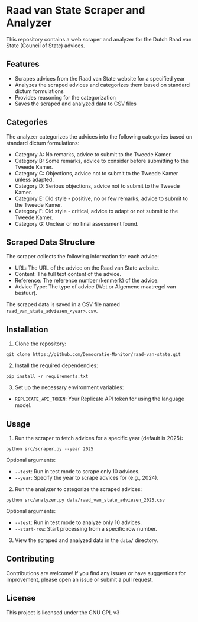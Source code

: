 # Raad van State Scraper and Analyzer

This repository contains a web scraper and analyzer for the Dutch Raad van State (Council of State) advices.

## Features

- Scrapes advices from the Raad van State website for a specified year
- Analyzes the scraped advices and categorizes them based on standard dictum formulations
- Provides reasoning for the categorization
- Saves the scraped and analyzed data to CSV files

## Categories

The analyzer categorizes the advices into the following categories based on standard dictum formulations:

- Category A: No remarks, advice to submit to the Tweede Kamer.
- Category B: Some remarks, advice to consider before submitting to the Tweede Kamer.
- Category C: Objections, advice not to submit to the Tweede Kamer unless adapted.
- Category D: Serious objections, advice not to submit to the Tweede Kamer.
- Category E: Old style - positive, no or few remarks, advice to submit to the Tweede Kamer.
- Category F: Old style - critical, advice to adapt or not submit to the Tweede Kamer.
- Category G: Unclear or no final assessment found.

## Scraped Data Structure

The scraper collects the following information for each advice:

- URL: The URL of the advice on the Raad van State website.
- Content: The full text content of the advice.
- Reference: The reference number (kenmerk) of the advice.
- Advice Type: The type of advice (Wet or Algemene maatregel van bestuur).

The scraped data is saved in a CSV file named `raad_van_state_adviezen_<year>.csv`.

## Installation

1. Clone the repository:
```
git clone https://github.com/Democratie-Monitor/raad-van-state.git
```
2. Install the required dependencies:
```
pip install -r requirements.txt
```
3. Set up the necessary environment variables:
- `REPLICATE_API_TOKEN`: Your Replicate API token for using the language model.

## Usage

1. Run the scraper to fetch advices for a specific year (default is 2025):
```
python src/scraper.py --year 2025
```
Optional arguments:
- `--test`: Run in test mode to scrape only 10 advices.
- `--year`: Specify the year to scrape advices for (e.g., 2024).

2. Run the analyzer to categorize the scraped advices:
```
python src/analyzer.py data/raad_van_state_adviezen_2025.csv
```
Optional arguments:
- `--test`: Run in test mode to analyze only 10 advices.
- `--start-row`: Start processing from a specific row number.

3. View the scraped and analyzed data in the `data/` directory.

## Contributing

Contributions are welcome! If you find any issues or have suggestions for improvement, please open an issue or submit a pull request.

## License

This project is licensed under the GNU GPL v3
